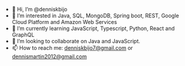 - 👋 Hi, I’m @denniskbijo
- 👀 I’m interested in Java, SQL, MongoDB, Spring boot, REST, Google Cloud Platform and Amazon Web Services 
- 🌱 I’m currently learning JavaScript, Typescript, Python, React and GraphQL
- 💞️ I’m looking to collaborate on Java and JavaScript.
- 📫 How to reach me: denniskbijo7@gmail.com or dennismartin2012@gmail.com 

<!---
denniskbijo/denniskbijo is a ✨ special ✨ repository because its `README.md` (this file) appears on your GitHub profile.
You can click the Preview link to take a look at your changes.
--->
